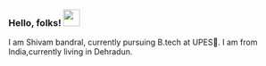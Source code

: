 <!--
**cheffycoder/cheffycoder** is a ✨ _special_ ✨ repository because its `README.md` (this file) appears on your GitHub profile.

Here are some ideas to get you started:

- 🔭 I’m currently working on ...
- 🌱 I’m currently learning ...
- 👯 I’m looking to collaborate on ...
- 🤔 I’m looking for help with ...
- 💬 Ask me about ...
- 📫 How to reach me: ...
- 😄 Pronouns: ...
- ⚡ Fun fact: ...
-->

### Hello, folks! <img src="https://raw.githubusercontent.com/MartinHeinz/MartinHeinz/master/wave.gif" width="30px">
I am Shivam bandral, currently pursuing B.tech at UPES🏫. I am from India,currently living in Dehradun.

